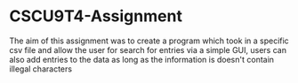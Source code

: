 # CSCU9T4-Assignment
The aim of this assignment was to create a program which took in a specific csv file and allow the user for search for entries via a simple GUI, users can also add entries to the data as long as the information is doesn't contain illegal characters
